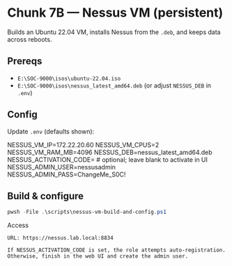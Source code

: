 # Chunk 7B — Nessus VM (persistent)

Builds an Ubuntu 22.04 VM, installs Nessus from the `.deb`, and keeps data across reboots.

## Prereqs
- `E:\SOC-9000\isos\ubuntu-22.04.iso`
- `E:\SOC-9000\isos\nessus_latest_amd64.deb`  (or adjust `NESSUS_DEB` in `.env`)

## Config
Update `.env` (defaults shown):

NESSUS_VM_IP=172.22.20.60
NESSUS_VM_CPUS=2
NESSUS_VM_RAM_MB=4096
NESSUS_DEB=nessus_latest_amd64.deb
NESSUS_ACTIVATION_CODE= # optional; leave blank to activate in UI
NESSUS_ADMIN_USER=nessusadmin
NESSUS_ADMIN_PASS=ChangeMe_S0C!

## Build & configure
```powershell
pwsh -File .\scripts\nessus-vm-build-and-config.ps1
```

Access

    URL: https://nessus.lab.local:8834

    If NESSUS_ACTIVATION_CODE is set, the role attempts auto-registration.
    Otherwise, finish in the web UI and create the admin user.
